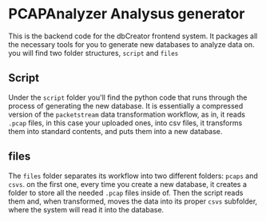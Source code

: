# PCAPAnalyzer Analysus generator

This is the backend code for the dbCreator frontend system. It packages all the necessary tools for you to generate new databases to analyze data on. you will find two folder structures, `script` and `files`

## Script

Under the `script` folder you'll find the python code that runs through the process of generating the new database. It is essentially a compressed version of the `packetstream` data transformation workflow, as in, it reads `.pcap` files, in this case your uploaded ones, into csv files, it transforms them into standard contents, and puts them into a new database.

## files

The `files` folder separates its workflow into two different folders: `pcaps` and `csvs`. on the first one, every time you create a new database, it creates a folder to store all the needed `.pcap` files inside of. Then the script reads them and, when transformed, moves the data into its proper `csvs` subfolder, where the system will read it into the database.
